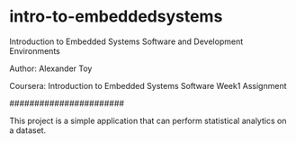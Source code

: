 
# intro-to-embeddedsystems
Introduction to Embedded Systems Software and Development Environments

Author: Alexander Toy

Coursera: Introduction to Embedded Systems Software Week1 Assignment

#######################

This project is a simple application that can perform statistical analytics on a dataset.

